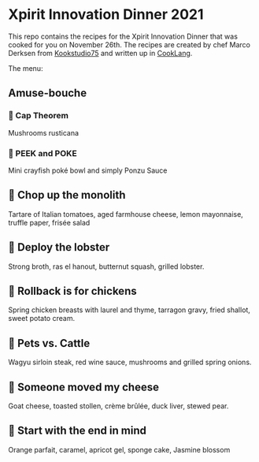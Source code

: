 # Xpirit Innovation Dinner 2021

This repo contains the recipes for the Xpirit Innovation Dinner that was cooked for you on November 26th. The recipes are created by chef Marco Derksen from [Kookstudio75](http://www.kookstudio75.nl) and written up in [CookLang](https://cooklang.org).

The menu:

## Amuse-bouche

### 🍄 Cap Theorem

Mushrooms rusticana

### 🍜 PEEK and POKE

Mini crayfish poké bowl and simply Ponzu Sauce

## 🍅 Chop up the monolith

Tartare of Italian tomatoes, aged farmhouse cheese, lemon mayonnaise, truffle paper, frisée salad

## 🦞 Deploy the lobster

Strong broth, ras el hanout, butternut squash, grilled lobster.

## 🐣 Rollback is for chickens

Spring chicken breasts with laurel and thyme, tarragon gravy, fried shallot, sweet potato cream.

## 🥩 Pets vs. Cattle

Wagyu sirloin steak, red wine sauce, mushrooms and grilled spring onions.

## 🧀 Someone moved my cheese

Goat cheese, toasted stollen, crème brûlée, duck liver, stewed pear.

## 🍧 Start with the end in mind

Orange parfait, caramel, apricot gel, sponge cake, Jasmine blossom
